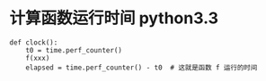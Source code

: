 # 计算函数运行时间  python3.3
```
def clock():
    t0 = time.perf_counter()
    f(xxx)
    elapsed = time.perf_counter() - t0  # 这就是函数 f 运行的时间
```


